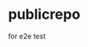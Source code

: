 # publicrepo
for e2e test





















































































































































































































































































































































































































































































































































































































































































































































































































































































































































































































































































































































































































































































































































































































































































































































































































































































































































































































































































































































































































































































































































































































































































































































































































































































































































































































































































































































































































































